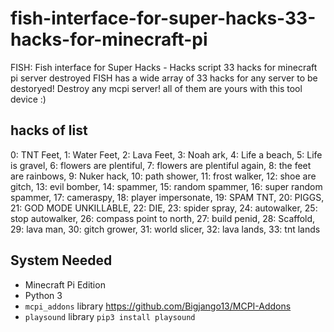 # fish-interface-for-super-hacks-33-hacks-for-minecraft-pi
FISH: Fish interface for Super Hacks - Hacks script 33 hacks for minecraft pi server destroyed
FISH has a wide array of 33 hacks for any server to be destoryed! Destroy any mcpi server! all of them are yours with this tool device :)

## hacks of list
0: TNT Feet, 1: Water Feet, 2: Lava Feet, 3: Noah ark, 4: Life a beach, 5: Life is gravel, 6: flowers are plentiful, 7: flowers are plentiful again, 8: the feet are rainbows, 9: Nuker hack, 10: path shower, 11: frost walker, 12: shoe are gitch, 13: evil bomber, 14: spammer, 15: random spammer, 16: super random spammer, 17: cameraspy, 18: player impersonate, 19: SPAM TNT, 20: PIGGS, 21: GOD MODE UNKILLABLE, 22: DIE, 23: spider spray, 24: autowalker, 25: stop autowalker, 26: compass point to north, 27: build penid, 28: Scaffold, 29: lava man, 30: gitch grower, 31: world slicer, 32: lava lands, 33: tnt lands

## System Needed

- Minecraft Pi Edition
- Python 3
- `mcpi_addons` library https://github.com/Bigjango13/MCPI-Addons
- `playsound` library `pip3 install playsound`
